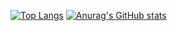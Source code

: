 [![Top Langs](https://github-readme-stats.vercel.app/api/top-langs/?username=IwadareRyu
)](https://github.com/anuraghazra/github-readme-stats)
[![Anurag's GitHub stats](https://github-readme-stats.vercel.app/api?username=IwadareRyu&theme=onedark&show_icons=true)](https://github.com/anuraghazra/github-readme-stats)
<!--
**IwadareRyu/IwadareRyu** is a ✨ _special_ ✨ repository because its `README.md` (this file) appears on your GitHub profile.

Here are some ideas to get you started:

- 🔭 I’m currently working on ...
- 🌱 I’m currently learning ...
- 👯 I’m looking to collaborate on ...
- 🤔 I’m looking for help with ...
- 💬 Ask me about ...
- 📫 How to reach me: ...
- 😄 Pronouns: ...
- ⚡ Fun fact: ...
-->
